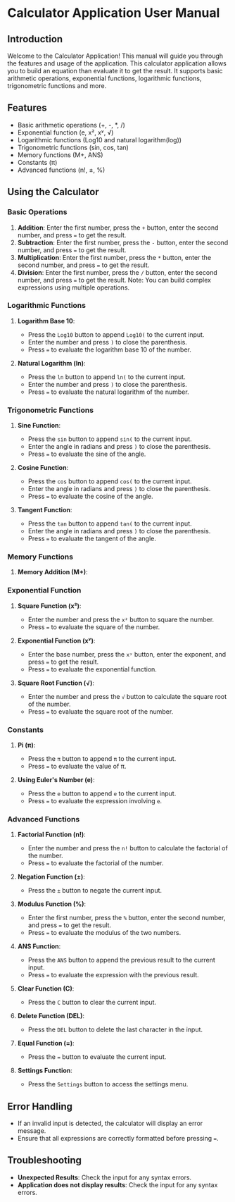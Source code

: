 # Calculator Application User Manual

## Introduction
Welcome to the Calculator Application! This manual will guide you through the features and usage of the application. 
This calculator application allows you to build an equation than evaluate it to get the result. 
It supports basic arithmetic operations, exponential functions, logarithmic functions, trigonometric functions and more.

## Features
- Basic arithmetic operations (+, -, *, /)
- Exponential function (e, x², xʸ, √)
- Logarithmic functions (Log10 and natural logarithm(log))
- Trigonometric functions (sin, cos, tan)
- Memory functions (M+, ANS)
- Constants (π)
- Advanced functions (n!, ±, %)

## Using the Calculator

### Basic Operations
1. **Addition**: Enter the first number, press the `+` button, enter the second number, and press `=` to get the result.
2. **Subtraction**: Enter the first number, press the `-` button, enter the second number, and press `=` to get the result.
3. **Multiplication**: Enter the first number, press the `*` button, enter the second number, and press `=` to get the result.
4. **Division**: Enter the first number, press the `/` button, enter the second number, and press `=` to get the result.
Note: You can build complex expressions using multiple operations.

### Logarithmic Functions
1. **Logarithm Base 10**:
   - Press the `Log10` button to append `Log10(` to the current input.
   - Enter the number and press `)` to close the parenthesis.
   - Press `=` to evaluate the logarithm base 10 of the number.

2. **Natural Logarithm (ln)**:
   - Press the `ln` button to append `ln(` to the current input.
   - Enter the number and press `)` to close the parenthesis.
   - Press `=` to evaluate the natural logarithm of the number.

### Trigonometric Functions
1. **Sine Function**:
   - Press the `sin` button to append `sin(` to the current input.
   - Enter the angle in radians and press `)` to close the parenthesis.
   - Press `=` to evaluate the sine of the angle.

2. **Cosine Function**: 
   - Press the `cos` button to append `cos(` to the current input.
   - Enter the angle in radians and press `)` to close the parenthesis.
   - Press `=` to evaluate the cosine of the angle.

3. **Tangent Function**: 
   - Press the `tan` button to append `tan(` to the current input.
   - Enter the angle in radians and press `)` to close the parenthesis.
   - Press `=` to evaluate the tangent of the angle.

### Memory Functions
1. **Memory Addition (M+)**:

### Exponential Function
1. **Square Function (x²)**:
   - Enter the number and press the `x²` button to square the number.
   - Press `=` to evaluate the square of the number.

2. **Exponential Function (xʸ)**:
   - Enter the base number, press the `xʸ` button, enter the exponent, and press `=` to get the result.
   - Press `=` to evaluate the exponential function.

3. **Square Root Function (√)**:
   - Enter the number and press the `√` button to calculate the square root of the number.
   - Press `=` to evaluate the square root of the number.

### Constants
1. **Pi (π)**:
   - Press the `π` button to append `π` to the current input.
   - Press `=` to evaluate the value of π.

2. **Using Euler's Number (e)**:
   - Press the `e` button to append `e` to the current input.
   - Press `=` to evaluate the expression involving `e`.

### Advanced Functions
1. **Factorial Function (n!)**:
   - Enter the number and press the `n!` button to calculate the factorial of the number.
   - Press `=` to evaluate the factorial of the number.

2. **Negation Function (±)**:
   - Press the `±` button to negate the current input.

3. **Modulus Function (%)**:
   - Enter the first number, press the `%` button, enter the second number, and press `=` to get the result.
   - Press `=` to evaluate the modulus of the two numbers.

4. **ANS Function**:
   - Press the `ANS` button to append the previous result to the current input.
   - Press `=` to evaluate the expression with the previous result.

5. **Clear Function (C)**:
   - Press the `C` button to clear the current input.

6. **Delete Function (DEL)**:
   - Press the `DEL` button to delete the last character in the input.

7. **Equal Function (=)**:
   - Press the `=` button to evaluate the current input.

8. **Settings Function**:
   - Press the `Settings` button to access the settings menu.

## Error Handling
- If an invalid input is detected, the calculator will display an error message.
- Ensure that all expressions are correctly formatted before pressing `=`.

## Troubleshooting
- **Unexpected Results**: Check the input for any syntax errors.
- **Application does not display results**: Check the input for any syntax errors.